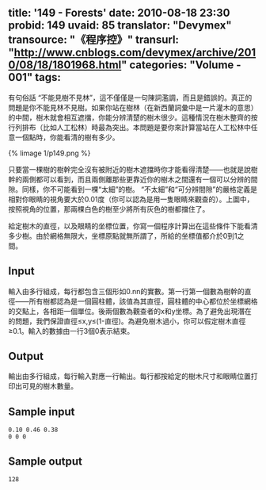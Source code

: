 title: '149 - Forests'
date: 2010-08-18 23:30
probid: 149
uvaid: 85
translator: "Devymex"
transource: "《程序控》"
transurl: "http://www.cnblogs.com/devymex/archive/2010/08/18/1801968.html"
categories: "Volume - 001"
tags:
---

有句俗話 “不能見樹不見林”，這不僅僅是一句陳詞濫調，而且是錯誤的。真正的問題是你不能見林不見樹。如果你站在樹林（在新西蘭詞彙中是一片灌木的意思）的中間，樹木就會相互遮擋，你能分辨清楚的樹木很少。這種情況在樹木整齊的按行列排布（比如人工松林）時最為突出。本問題是要你來計算當站在人工松林中任意一個點時，你能看清的樹有多少。 

{% limage 1/p149.png %}

只要當一棵樹的樹幹完全沒有被附近的樹木遮擋時你才能看得清楚——也就是說樹幹的兩側都可以看到，而且兩側離那些更靠近你的樹木之間還有一個可以分辨的間隙。同樣，你不可能看到一棵“太細”的樹。 “不太細”和“可分辨間隙”的嚴格定義是相對你眼睛的視角要大於0.01度（你可以認為是用一隻眼睛來觀查的）。上圖中，按照視角的位置，那兩棵白色的樹至少將所有灰色的樹都擋住了。

給定樹木的直徑，以及眼睛的坐標位置，你寫一個程序計算出在這些條件下能看清多少樹。由於網格無限大，坐標原點就無所謂了，所給的坐標值都介於0到1之間。

<!-- more -->

## Input ##

輸入由多行組成，每行都包含三個形如0.nn的實數。第一行第一個數為樹幹的直徑——所有樹都認為是一個圓柱體，該值為其直徑，圓柱體的中心都位於坐標網格的交點上，各相距一個單位。後兩個數為觀查者的x和y坐標。為了避免出現潛在的問題，我們保證直徑≤x,y≤(1-直徑)。為避免樹木過小，你可以假定樹木直徑≥0.1。輸入的數據由一行3個0表示結束。

 
## Output ##

輸出由多行組成，每行輸入對應一行輸出。每行都按給定的樹木尺寸和眼睛位置打印出可見的樹木數量。

 
## Sample input ##

	0.10 0.46 0.38
	0 0 0
 
## Sample output ##

	128